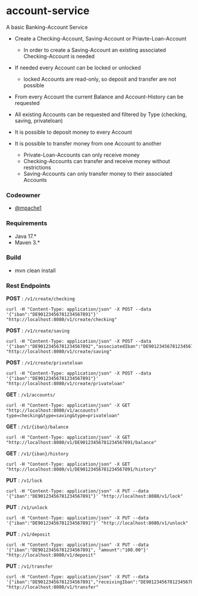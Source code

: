 # account-service

A basic Banking-Account Service

- Create a Checking-Account, Saving-Account or Priavte-Loan-Account
    - In order to create a Saving-Account an existing associated Checking-Account is needed
  

- If needed every Account can be locked or unlocked
    - locked Accounts are read-only, so deposit and transfer are not possible


- From every Account the current Balance and Account-History can be requested


- All existing Accounts can be requested and filtered by Type (checking, saving, privateloan)


- It is possible to deposit money to every Account


- It is possible to transfer money from one Account to another
    - Private-Loan-Accounts can only receive money
    - Checking-Accounts can transfer and receive money without restrictions
    - Saving-Accounts can only transfer money to their associated Accounts

### Codeowner
- [@mpache1](https://github.com/mpache1)


### Requirements
 - Java 17.*
 - Maven 3.*

### Build
 - mvn clean install

### Rest Endpoints
**POST** : `/v1/create/checking`
```
curl -H "Content-Type: application/json" -X POST --data '{"iban":"DE90123456781234567891"}' "http://localhost:8080/v1/create/checking"
```

**POST** : `/v1/create/saving`
```
curl -H "Content-Type: application/json" -X POST --data '{"iban":"DE90123456781234567892","associatedIban":"DE90123456781234567891"}' "http://localhost:8080/v1/create/saving"
```

**POST** : `/v1/create/privateloan`
```
curl -H "Content-Type: application/json" -X POST --data '{"iban":"DE90123456781234567891"}' "http://localhost:8080/v1/create/privateloan"
```

**GET** : `/v1/accounts/`
```
curl -H "Content-Type: application/json" -X GET "http://localhost:8080/v1/accounts?type=checking&type=saving&type=privateloan"
```

**GET** : `/v1/{iban}/balance`
```
curl -H "Content-Type: application/json" -X GET "http://localhost:8080/v1/DE90123456781234567891/balance"
```

**GET** : `/v1/{iban}/history`
```
curl -H "Content-Type: application/json" -X GET "http://localhost:8080/v1/DE90123456781234567891/history"
```

**PUT** : `/v1/lock`
```
curl -H "Content-Type: application/json" -X PUT --data '{"iban":"DE90123456781234567891"}' "http://localhost:8080/v1/lock"
```

**PUT** : `/v1/unlock`
```
curl -H "Content-Type: application/json" -X PUT --data '{"iban":"DE90123456781234567891"}' "http://localhost:8080/v1/unlock"
```

**PUT** : `/v1/deposit`
```
curl -H "Content-Type: application/json" -X PUT --data '{"iban":"DE90123456781234567891", "amount":"100.00"}' "http://localhost:8080/v1/deposit"
```

**PUT** : `/v1/transfer`
```
curl -H "Content-Type: application/json" -X PUT --data '{"iban":"DE90123456781234567891","receivingIban":"DE90123456781234567892","amount":"100.00"}' "http://localhost:8080/v1/transfer"
```

